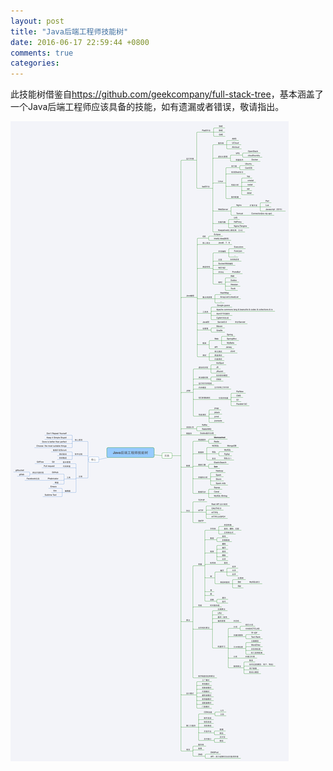 ```yaml
---
layout: post
title: "Java后端工程师技能树"
date: 2016-06-17 22:59:44 +0800
comments: true
categories: 
---
```


此技能树借鉴自<https://github.com/geekcompany/full-stack-tree>，基本涵盖了一个Java后端工程师应该具备的技能，如有遗漏或者错误，敬请指出。

<!--more-->

[![java-skill-tree](/images/blog_images/java-skill-tree.png)](/images/blog_images/java-skill-tree.png)